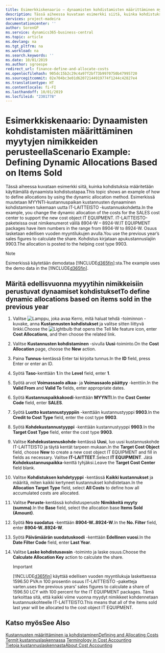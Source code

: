 ```yaml
---
title: Esimerkkiskenaario – dynaamisten kohdistamisten määrittäminen myytyjen nimikkeiden perusteella | Microsoft Docs
description: Tässä aiheessa kuvataan esimerkki siitä, kuinka kohdistuksia määritetään käyttämällä dynaamista kohdistustapaa.
services: project-madeira
documentationcenter: ''
author: SorenGP
ms.service: dynamics365-business-central
ms.topic: article
ms.devlang: na
ms.tgt_pltfrm: na
ms.workload: na
ms.search.keywords: ''
ms.date: 10/01/2019
ms.author: sgroespe
redirect_url: finance-define-and-allocate-costs
ms.openlocfilehash: 905dc15b2c29c4a97f2bf73b9970750b47995720
ms.sourcegitcommit: 02e704bc3e01d62072144919774f1244c42827e4
ms.translationtype: HT
ms.contentlocale: fi-FI
ms.lasthandoff: 10/01/2019
ms.locfileid: "2301778"
---
```

# <a name="scenario-example-defining-dynamic-allocations-based-on-items-sold"></a><span data-ttu-id="9ac3d-103">Esimerkkiskenaario: Dynaamisten kohdistamisten määrittäminen myytyjen nimikkeiden perusteella</span><span class="sxs-lookup"><span data-stu-id="9ac3d-103">Scenario Example: Defining Dynamic Allocations Based on Items Sold</span></span>
<span data-ttu-id="9ac3d-104">Tässä aiheessa kuvataan esimerkki siitä, kuinka kohdistuksia määritetään käyttämällä dynaamista kohdistustapaa.</span><span class="sxs-lookup"><span data-stu-id="9ac3d-104">This topic shows an example of how to define allocations by using the dynamic allocation method.</span></span> <span data-ttu-id="9ac3d-105">Esimerkissä muutetaan MYYNTI-kustannuspaikan kustannusten dynaaminen kohdistaminen tukemaan uutta IT-LAITTEISTO -kustannuskohdetta.</span><span class="sxs-lookup"><span data-stu-id="9ac3d-105">In the example, you change the dynamic allocation of the costs for the SALES cost center to support the new cost object IT EQUIPMENT.</span></span> <span data-ttu-id="9ac3d-106">IT-LAITTEISTO-paketeissa ovat nimikenumerot välilä 8904-W – 8924-W.</span><span class="sxs-lookup"><span data-stu-id="9ac3d-106">IT EQUIPMENT packages have item numbers in the range from 8904-W to 8924-W.</span></span> <span data-ttu-id="9ac3d-107">Osuus lasketaan edellisen vuoden myyntilukujen avulla.</span><span class="sxs-lookup"><span data-stu-id="9ac3d-107">You use the previous year’s sales figures to calculate the share.</span></span> <span data-ttu-id="9ac3d-108">Kohdistus kirjataan apukustannuslajiin 9903.</span><span class="sxs-lookup"><span data-stu-id="9ac3d-108">The allocation is posted to the helping cost type 9903.</span></span>  

> [!NOTE]  
>  <span data-ttu-id="9ac3d-109">Esimerkissä käytetään demodataa [!INCLUDE[d365fin](includes/d365fin_md.md)]:sta.</span><span class="sxs-lookup"><span data-stu-id="9ac3d-109">The example uses the demo data in the [!INCLUDE[d365fin](includes/d365fin_md.md)].</span></span>  

## <a name="to-define-dynamic-allocations-based-on-items-sold-in-the-previous-year"></a><span data-ttu-id="9ac3d-110">Märitä edellisvuonna myyytihin nimikkeisiin perustuvat dynaamiset kohdistukset</span><span class="sxs-lookup"><span data-stu-id="9ac3d-110">To define dynamic allocations based on items sold in the previous year</span></span>  

1.  <span data-ttu-id="9ac3d-111">Valitse ![Lamppu, joka avaa Kerro, mitä haluat tehdä -toiminnon](media/ui-search/search_small.png "Kerro, mitä haluat tehdä") -kuvake, anna **Kustannusten kohdistukset** ja valitse sitten liittyvä linkki.</span><span class="sxs-lookup"><span data-stu-id="9ac3d-111">Choose the ![Lightbulb that opens the Tell Me feature](media/ui-search/search_small.png "Tell me what you want to do") icon, enter **Cost Allocations**, and then choose the related link.</span></span>  
2.  <span data-ttu-id="9ac3d-112">Valitse **Kustannusten kohdistaminen** -sivulla **Uusi**-toiminto.</span><span class="sxs-lookup"><span data-stu-id="9ac3d-112">On the **Cost Allocation** page, choose the **New** action.</span></span>  
3.  <span data-ttu-id="9ac3d-113">Paina **Tunnus**-kentässä Enter tai kirjoita tunnus.</span><span class="sxs-lookup"><span data-stu-id="9ac3d-113">In the **ID** field, press Enter or enter an ID.</span></span>  
4.  <span data-ttu-id="9ac3d-114">Syötä **Taso**-kenttään **1**.</span><span class="sxs-lookup"><span data-stu-id="9ac3d-114">In the **Level** field, enter **1**.</span></span>  
5.  <span data-ttu-id="9ac3d-115">Syötä arvot **Voimassaolo alkaa**- ja **Voimassaolo päättyy** -kenttiin.</span><span class="sxs-lookup"><span data-stu-id="9ac3d-115">In the **Valid From** and **Valid To** fields, enter appropriate dates.</span></span>  
6.  <span data-ttu-id="9ac3d-116">Syötä **Kustannuspaikkakoodi**-kenttään **MYYNTI**.</span><span class="sxs-lookup"><span data-stu-id="9ac3d-116">In the **Cost Center Code** field, enter **SALES**.</span></span>  
7.  <span data-ttu-id="9ac3d-117">Syötä **Luotto kustannustyyppiin** -kenttään kustannustyyppi **9903**.</span><span class="sxs-lookup"><span data-stu-id="9ac3d-117">In the **Credit to Cost Type** field, enter the cost type **9903**.</span></span>  
8.  <span data-ttu-id="9ac3d-118">Syötä **Kohdekustannustyyppi** -kenttään kustannustyyppi **9903**.</span><span class="sxs-lookup"><span data-stu-id="9ac3d-118">In the **Target Cost Type** field, enter the cost type **9903**.</span></span>  
9. <span data-ttu-id="9ac3d-119">Valitse **Kohdekustannuskohde**-kentässä **Uusi**, luo uusi kustannuskohde IT-LAITTEISTO ja täytä kentät tarpeen mukaan.</span><span class="sxs-lookup"><span data-stu-id="9ac3d-119">In the **Target Cost Object** field, choose **New** to create a new cost object IT EQUIPMENT and fill in fields as necessary.</span></span> <span data-ttu-id="9ac3d-120">Valitse **IT-LAITTEET**.</span><span class="sxs-lookup"><span data-stu-id="9ac3d-120">Select **IT EQUIPMENT**.</span></span> <span data-ttu-id="9ac3d-121">Jätä **Kohdekustannuspaikka**-kenttä tyhjäksi.</span><span class="sxs-lookup"><span data-stu-id="9ac3d-121">Leave the **Target Cost Center** field blank.</span></span>  
10. <span data-ttu-id="9ac3d-122">Valitse **Kohdistuksen kohdetyyppi** -kentässä **Kaikki kustannukset** ja määritä, miten kaikki kertyneet kustannukset kohdistetaan.</span><span class="sxs-lookup"><span data-stu-id="9ac3d-122">In the **Allocation Target Type** field, select **All Costs** to define how all accumulated costs are allocated.</span></span>  
11. <span data-ttu-id="9ac3d-123">Valitse **Peruste**-kentässä kohdistusperuste **Nimikkeitä myyty (summa)**.</span><span class="sxs-lookup"><span data-stu-id="9ac3d-123">In the **Base** field, select the allocation base **Items Sold (Amount)**.</span></span>  
12. <span data-ttu-id="9ac3d-124">Syötä **Nro suodatus** -kenttään **8904-W..8924-W**.</span><span class="sxs-lookup"><span data-stu-id="9ac3d-124">In the **No. Filter** field, enter **8904-W..8924-W**.</span></span>  
13. <span data-ttu-id="9ac3d-125">Syötä **Päivämäärän suodatuskoodi** -kenttään **Edellinen vuosi**.</span><span class="sxs-lookup"><span data-stu-id="9ac3d-125">In the **Date Filter Code** field, enter **Last Year**.</span></span>  
14. <span data-ttu-id="9ac3d-126">Valitse **Laske kohdistusavain** -toiminto ja laske osuus.</span><span class="sxs-lookup"><span data-stu-id="9ac3d-126">Choose the **Calculate Allocation Key** action to calculate the share.</span></span>  

    > [!IMPORTANT]  
    >  [!INCLUDE[d365fin](includes/d365fin_md.md)] <span data-ttu-id="9ac3d-127">käyttää edellisen vuoden myyntilukuja laskettaessa 1596.50 PVA:n 100 prosentin osuus IT-LAITTEISTO -paketteja varten.</span><span class="sxs-lookup"><span data-stu-id="9ac3d-127">uses the previous years’ sales figures to calculate a share of 1596.50 LCY with 100 percent for the IT EQUIPMENT packages.</span></span> <span data-ttu-id="9ac3d-128">Tämä tarkoittaa sitä, että kaikki viime vuonna myydyt nimikkeet kohdennetaan kustannuskohteelle IT-LAITTEISTO.</span><span class="sxs-lookup"><span data-stu-id="9ac3d-128">This means that all of the items sold last year will be allocated to the cost object IT EQUIPMENT.</span></span>  

## <a name="see-also"></a><span data-ttu-id="9ac3d-129">Katso myös</span><span class="sxs-lookup"><span data-stu-id="9ac3d-129">See Also</span></span>  
[<span data-ttu-id="9ac3d-130">Kustannusten määrittäminen ja kohdistaminen</span><span class="sxs-lookup"><span data-stu-id="9ac3d-130">Defining and Allocating Costs</span></span>](finance-define-and-allocate-costs.md)  
<span data-ttu-id="9ac3d-131">[Termit kustannuslaskennassa](finance-terminology-in-cost-accounting.md) </span><span class="sxs-lookup"><span data-stu-id="9ac3d-131">[Terminology in Cost Accounting](finance-terminology-in-cost-accounting.md) </span></span>  
[<span data-ttu-id="9ac3d-132">Tietoja kustannuslaskennasta</span><span class="sxs-lookup"><span data-stu-id="9ac3d-132">About Cost Accounting</span></span>](finance-about-cost-accounting.md)
